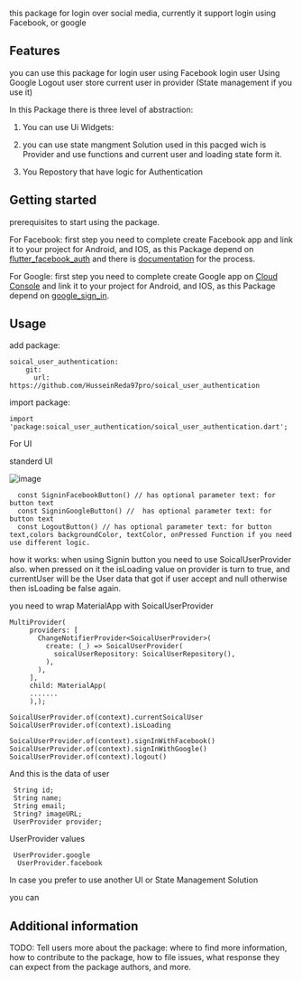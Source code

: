 <!-- 
This README describes the package. If you publish this package to pub.dev,
this README's contents appear on the landing page for your package.

For information about how to write a good package README, see the guide for
[writing package pages](https://dart.dev/guides/libraries/writing-package-pages). 

For general information about developing packages, see the Dart guide for
[creating packages](https://dart.dev/guides/libraries/create-library-packages)
and the Flutter guide for
[developing packages and plugins](https://flutter.dev/developing-packages). 
-->

this package for login over social media, currently it support login using Facebook, or google

## Features

you can use this package for
login user using Facebook
login user Using Google
Logout user
store current user in provider (State management if you use it)

In this Package there is three level of abstraction:

1. You can use Ui Widgets:




2. you can use state mangment Solution used in this pacged wich is Provider and use functions and current user and loading state form it.
3. You Repostory that have logic for Authentication

## Getting started

prerequisites to start using the package.


For Facebook:
first step you need to complete create Facebook app and link it to your project for Android, and IOS,
as this Package depend on [flutter_facebook_auth](https://pub.dev/packages/flutter_facebook_auth)
and there is [documentation](https://facebook.meedu.app/docs/5.x.x/intro) for the process.

For Google: 
first step you need to complete create Google app on [Cloud Console](https://console.cloud.google.com/apis/dashboard) and link it to your project for Android, and IOS, as this Package depend on [google_sign_in](https://pub.dev/packages/google_sign_in).


## Usage

add package:

````
soical_user_authentication:
    git:  
      url: https://github.com/HusseinReda97pro/soical_user_authentication
````

import package:

````
import 'package:soical_user_authentication/soical_user_authentication.dart';
````


For UI 

standerd UI 

![image](https://user-images.githubusercontent.com/47584580/200312074-fedc6417-61a4-41a6-a764-eeb8e8e8da77.png)

````
  const SigninFacebookButton() // has optional parameter text: for button text
  const SigninGoogleButton() //  has optional parameter text: for button text
  const LogoutButton() // has optional parameter text: for button text,colors backgroundColor, textColor, onPressed Function if you need use different logic.
 ````
 
how it works:
    when using  Signin button  you need to use SoicalUserProvider also.
    when pressed on it the isLoading value on provider is turn to true, and currentUser will be the User data that got if user accept and null otherwise then isLoading     be false again.
 
 you need to wrap MaterialApp with SoicalUserProvider
 
 
 ```
 MultiProvider(
      providers: [
        ChangeNotifierProvider<SoicalUserProvider>(
          create: (_) => SoicalUserProvider(
            soicalUserRepository: SoicalUserRepository(),
          ),
        ),
      ],
      child: MaterialApp(
      .......
      ),);
 ```
 
 
````
SoicalUserProvider.of(context).currentSoicalUser
SoicalUserProvider.of(context).isLoading

SoicalUserProvider.of(context).signInWithFacebook()
SoicalUserProvider.of(context).signInWithGoogle()
SoicalUserProvider.of(context).logout()

````
    
    
And this is the data of user 
 ````
  String id;
  String name;
  String email;
  String? imageURL;
  UserProvider provider;
 ````
 
 UserProvider values
 
 ````
  UserProvider.google 
   UserProvider.facebook 
 ````
  
  
  
In case you prefer to use another UI or State Management Solution

you can 
   
## Additional information

TODO: Tell users more about the package: where to find more information, how to
contribute to the package, how to file issues, what response they can expect
from the package authors, and more.
